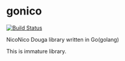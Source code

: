 gonico
======

[![Build Status](https://drone.io/github.com/takuan-osho/gonico/status.png)](https://drone.io/github.com/takuan-osho/gonico/latest)

NicoNico Douga library written in Go(golang)

This is immature library.